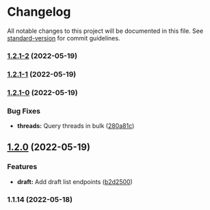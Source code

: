 # Changelog

All notable changes to this project will be documented in this file. See [standard-version](https://github.com/conventional-changelog/standard-version) for commit guidelines.

### [1.2.1-2](https://github.com/chelsea-apps/nylas/compare/v1.2.1-1...v1.2.1-2) (2022-05-19)

### [1.2.1-1](https://github.com/chelsea-apps/nylas/compare/v1.2.1-0...v1.2.1-1) (2022-05-19)

### [1.2.1-0](https://github.com/chelsea-apps/nylas/compare/v1.2.0...v1.2.1-0) (2022-05-19)


### Bug Fixes

* **threads:** Query threads in bulk ([280a81c](https://github.com/chelsea-apps/nylas/commit/280a81cbb113f0d129fa339d088f3e874e2ae4f0))

## [1.2.0](https://github.com/chelsea-apps/nylas/compare/v1.1.14...v1.2.0) (2022-05-19)


### Features

* **draft:** Add draft list endpoints ([b2d2500](https://github.com/chelsea-apps/nylas/commit/b2d250033cb6c7ecd76f7a279417d4558c4cbaee))

### 1.1.14 (2022-05-18)
